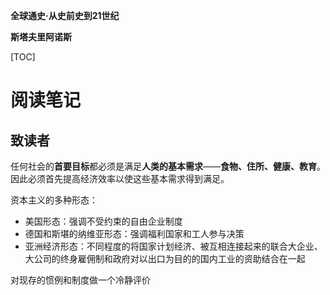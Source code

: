**全球通史·从史前史到21世纪**

**斯塔夫里阿诺斯**

[TOC]

# 阅读笔记

## 致读者

任何社会的**首要目标**都必须是满足**人类的基本需求**——**食物、住所、健康、教育**。因此必须首先提高经济效率以使这些基本需求得到满足。

资本主义的多种形态：

- 美国形态：强调不受约束的自由企业制度
- 德国和斯堪的纳维亚形态：强调福利国家和工人参与决策
- 亚洲经济形态：不同程度的将国家计划经济、被互相连接起来的联合大企业、大公司的终身雇佣制和政府对以出口为目的的国内工业的资助结合在一起

对现存的惯例和制度做一个冷静评价
